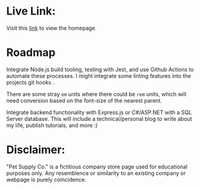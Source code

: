 # Live Link:
Visit this [link](https://1zzowiebeha.github.io/) to view the homepage.

# Roadmap

Integrate Node.js build tooling, testing with Jest, and use Github Actions to automate these processes.
I might integrate some linting features into the projects git hooks .

There are some stray `em` units where there could be `rem` units, which will need conversion based on the font-size of the nearest parent.

Integrate backend functionality with Express.js or C#/ASP.NET with a SQL Server database.
This will include a technical/personal blog to write about my life, publish tutorials, and more :)

# Disclaimer:

"Pet Supply Co." is a fictitious company store page used for educational purposes only. Any resemblence or similarity to an existing company or webpage is purely coincidence.
